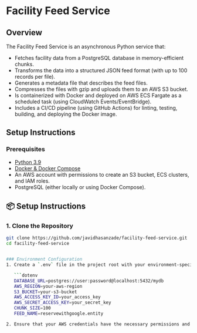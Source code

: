 # Facility Feed Service

## Overview

The Facility Feed Service is an asynchronous Python service that:
- Fetches facility data from a PostgreSQL database in memory-efficient chunks.
- Transforms the data into a structured JSON feed format (with up to 100 records per file).
- Generates a metadata file that describes the feed files.
- Compresses the files with gzip and uploads them to an AWS S3 bucket.
- Is containerized with Docker and deployed on AWS ECS Fargate as a scheduled task (using CloudWatch Events/EventBridge).
- Includes a CI/CD pipeline (using GitHub Actions) for linting, testing, building, and deploying the Docker image.

## Setup Instructions

### Prerequisites
- [Python 3.9](https://www.python.org/downloads/)
- [Docker & Docker Compose](https://docs.docker.com/get-docker/)
- An AWS account with permissions to create an S3 bucket, ECS clusters, and IAM roles.
- PostgreSQL (either locally or using Docker Compose).

## 📦 Setup Instructions

### 1. Clone the Repository

```bash
git clone https://github.com/javidhasanzade/facility-feed-service.git
cd facility-feed-service


### Environment Configuration
1. Create a `.env` file in the project root with your environment-specific settings. For example:

   ```dotenv
   DATABASE_URL=postgres://user:password@localhost:5432/mydb
   AWS_REGION=your-aws-region
   S3_BUCKET=your-s3-bucket
   AWS_ACCESS_KEY_ID=your_access_key
   AWS_SECRET_ACCESS_KEY=your_secret_key
   CHUNK_SIZE=100
   FEED_NAME=reservewithgoogle.entity

2. Ensure that your AWS credentials have the necessary permissions and that your PostgreSQL database is accessible.